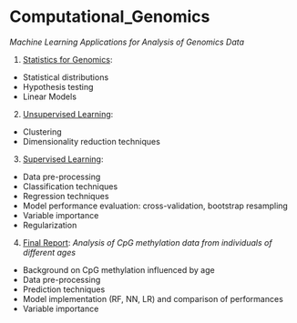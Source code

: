 # Computational_Genomics
*Machine Learning Applications for Analysis of Genomics Data*

1. [Statistics for Genomics](https://github.com/olxssa/Computational_Genomics/blob/main/Module1_Statistics_for_genomics.ipynb):
* Statistical distributions
* Hypothesis testing
* Linear Models

2. [Unsupervised Learning](https://github.com/olxssa/Computational_Genomics/blob/main/Module2_Unsupervised_Learning.ipynb):
* Clustering
* Dimensionality reduction techniques
   
3. [Supervised Learning](https://github.com/olxssa/Computational_Genomics/blob/main/Module3_Supervised_Learning.ipynb):
* Data pre-processing
* Classification techniques
* Regression techniques
* Model performance evaluation: cross-validation, bootstrap resampling
* Variable importance
* Regularization

4. [Final Report](https://github.com/olxssa/Computational_Genomics/blob/main/Final_Report.ipynb): *Analysis of CpG methylation data from individuals of different ages*
* Background on CpG methylation influenced by age
* Data pre-processing
* Prediction techniques
* Model implementation (RF, NN, LR) and comparison of performances
* Variable importance
